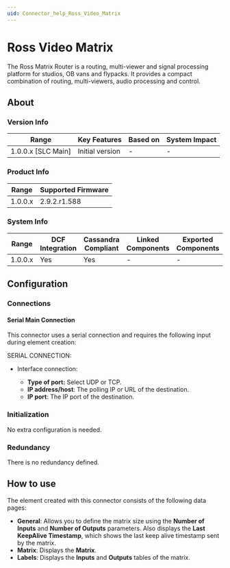 ```yaml
---
uid: Connector_help_Ross_Video_Matrix
---
```


# Ross Video Matrix

The Ross Matrix Router is a routing, multi-viewer and signal processing platform for studios, OB vans and flypacks. It provides a compact combination of routing, multi-viewers, audio processing and control.

## About

### Version Info

| Range                | Key Features     | Based on     | System Impact     |
|----------------------|------------------|--------------|-------------------|
| 1.0.0.x \[SLC Main\] | Initial version  | \-           | \-                |

### Product Info

| Range     | Supported Firmware     |
|-----------|------------------------|
| 1.0.0.x   | 2.9.2.r1.588           |

### System Info

| Range     | DCF Integration     | Cassandra Compliant     | Linked Components     | Exported Components     |
|-----------|---------------------|-------------------------|-----------------------|-------------------------|
| 1.0.0.x   | Yes                 | Yes                     | \-                    | \-                      |

## Configuration

### Connections

#### Serial Main Connection

This connector uses a serial connection and requires the following input during element creation:

SERIAL CONNECTION:

- Interface connection:

  - **Type of port:** Select UDP or TCP.
  - **IP address/host**: The polling IP or URL of the destination.
  - **IP port**: The IP port of the destination.

### Initialization

No extra configuration is needed.

### Redundancy

There is no redundancy defined.

## How to use

The element created with this connector consists of the following data pages:

- **General**: Allows you to define the matrix size using the **Number of Inputs** and **Number of Outputs** parameters. Also displays the **Last KeepAlive Timestamp**, which shows the last keep alive timestamp sent by the matrix.
- **Matrix**: Displays the **Matrix**.
- **Labels**: Displays the **Inputs** and **Outputs** tables of the matrix.
